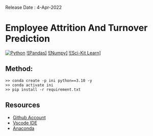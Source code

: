 Release Date : 4-Apr-2022

# Employee Attrition And Turnover Prediction
[![Python](https://img.shields.io/pypi/pyversions/tensorflow.svg?style=plastic)](https://badge.fury.io/py/tensorflow)
[![Pandas]](https://pandas.pydata.org/getting_started.html)
[![Numpy]](https://numpy.org/install/)
[![Sci-Kit Learn]](https://scikit-learn.org/stable/install.html)

## Method:
```Conda
>> conda create -p ini python==3.10 -y
>> conda activate ini 
>> pip install -r requirement.txt 
```
## Resources
- [Github Account](https://github.com/HenilJain)
- [Vscode IDE](https://code.visualstudio.com/)
- [Anaconda](https://www.anaconda.com/)





